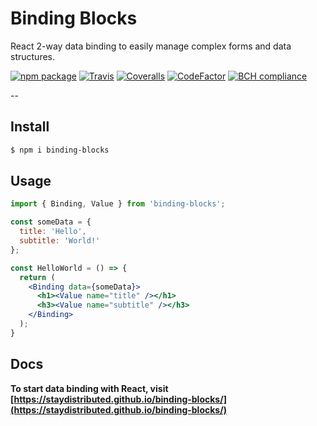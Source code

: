 # Binding Blocks

React 2-way data binding to easily manage complex forms and data structures.

[![npm package][npm-badge]][npm]
[![Travis][build-badge]][build]
[![Coveralls][coveralls-badge]][coveralls]
[![CodeFactor][codefactor-badge]][codefactor]
[![BCH compliance][bch-badge]][bch]

[npm-badge]: https://img.shields.io/npm/v/binding-blocks.svg
[npm]: https://www.npmjs.org/package/binding-blocks
[build-badge]: https://travis-ci.com/staydistributed/binding-blocks.svg?branch=master
[build]: https://travis-ci.com/staydistributed/binding-blocks
[coveralls-badge]: https://coveralls.io/repos/github/StayDistributed/binding-blocks/badge.svg?branch=master
[coveralls]: https://coveralls.io/github/StayDistributed/binding-blocks?branch=master
[codefactor-badge]: https://www.codefactor.io/repository/github/staydistributed/binding-blocks/badge
[codefactor]: https://www.codefactor.io/repository/github/staydistributed/binding-blocks
[bch-badge]: https://bettercodehub.com/edge/badge/StayDistributed/binding-blocks?branch=master
[bch]: (https://bettercodehub.com/)

--

## Install

```bash
$ npm i binding-blocks
```

## Usage

```jsx
import { Binding, Value } from 'binding-blocks';

const someData = {
  title: 'Hello',
  subtitle: 'World!'
};

const HelloWorld = () => {
  return (
    <Binding data={someData}>
      <h1><Value name="title" /></h1>
      <h3><Value name="subtitle" /></h3>
    </Binding>
  );
}
```

## Docs

**To start data binding with React, visit [https://staydistributed.github.io/binding-blocks/](https://staydistributed.github.io/binding-blocks/)**